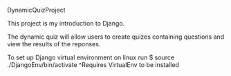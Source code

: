 DynamicQuizProject

This project is my introduction to Django.

The dynamic quiz will allow users to create quizes containing questions and view the results of the reponses.

To set up Django virtual environment on linux run
$ source ./DjangoEnv/bin/activate
^Requires VirtualEnv to be installed
